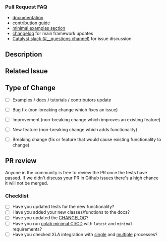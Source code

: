 ### Pull Request FAQ
- [documentation](https://catalyst-team.github.io/catalyst/)
- [contribution guide](https://github.com/catalyst-team/catalyst/blob/master/CONTRIBUTING.md)
- [minimal examples section](https://github.com/catalyst-team/catalyst#minimal-examples)
- [changelog](https://github.com/catalyst-team/catalyst/blob/master/CHANGELOG.md) for main framework updates
- [Catalyst slack (#__questions channel)](https://join.slack.com/t/catalyst-team-core/shared_invite/zt-d9miirnn-z86oKDzFMKlMG4fgFdZafw) for issue discussion


## Description

<!-- Add a more detailed description of the changes if needed. -->


## Related Issue

<!-- If your PR refers to a related issue, link it here. -->


## Type of Change

<!-- Mark with an `x` all the checkboxes that apply (like `[x]`) -->

- [ ] Examples / docs / tutorials / contributors update
- [ ] Bug fix (non-breaking change which fixes an issue)
- [ ] Improvement (non-breaking change which improves an existing feature)
- [ ] New feature (non-breaking change which adds functionality)
- [ ] Breaking change (fix or feature that would cause existing functionality to change)


## PR review

Anyone in the community is free to review the PR once the tests have passed.
If we didn't discuss your PR in Github issues there's a high chance it will not be merged.

<!-- Thank you for your contribution! -->

### Checklist
- [ ] Have you updated tests for the new functionality?
- [ ] Have you added your new classes/functions to the docs?
- [ ] Have you updated the [CHANGELOG](https://github.com/catalyst-team/catalyst/blob/master/CHANGELOG.md)?
- [ ] Have you run [colab minimal CI/CD](https://colab.research.google.com/github/catalyst-team/catalyst/blob/master/examples/notebooks/colab_ci_cd.ipynb) with `latest` and `minimal` requirements?
- [ ] Have you checked XLA integration with [single](https://colab.research.google.com/github/catalyst-team/catalyst/blob/master/examples/notebooks/Catalyst_XLA_single_process.ipynb) and [multiple](https://colab.research.google.com/github/catalyst-team/catalyst/blob/master/examples/notebooks/Catalyst_XLA_multi_process.ipynb) processes?

<!-- For CHANGELOG separate each item in unreleased section by blank line to reduce collisions -->